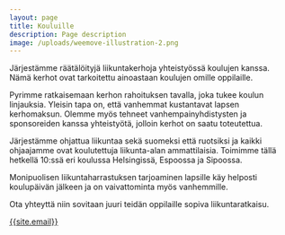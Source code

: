 ```yaml
---
layout: page
title: Kouluille
description: Page description
image: /uploads/weemove-illustration-2.png
---
```

Järjestämme räätälöityjä liikuntakerhoja yhteistyössä koulujen kanssa. Nämä kerhot ovat tarkoitettu ainoastaan koulujen omille oppilaille. 

Pyrimme ratkaisemaan kerhon rahoituksen tavalla, joka tukee koulun linjauksia. Yleisin tapa on, että vanhemmat kustantavat lapsen kerhomaksun. Olemme myös tehneet vanhempainyhdistysten ja sponsoreiden kanssa yhteistyötä, jolloin kerhot on saatu toteutettua. 

Järjestämme ohjattua liikuntaa sekä suomeksi että ruotsiksi ja kaikki ohjaajamme ovat koulutettuja liikunta-alan ammattilaisia. Toimimme tällä hetkellä 10:ssä eri koulussa Helsingissä, Espoossa ja Sipoossa. 

Monipuolisen liikuntaharrastuksen tarjoaminen lapsille käy helposti koulupäivän jälkeen ja on vaivattominta myös vanhemmille. 

Ota yhteyttä niin sovitaan juuri teidän oppilaille sopiva liikuntaratkaisu. 

[{{site.email}}](mailto:{{site.email}})

